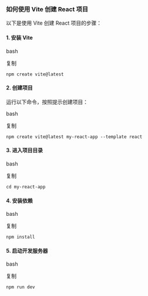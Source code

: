 ### **如何使用 Vite 创建 React 项目**

以下是使用 Vite 创建 React 项目的步骤：

#### **1. 安装 Vite**

bash

复制

```
npm create vite@latest
```

#### **2. 创建项目**

运行以下命令，按照提示创建项目：

bash

复制

```
npm create vite@latest my-react-app --template react
```

#### **3. 进入项目目录**

bash

复制

```
cd my-react-app
```

#### **4. 安装依赖**

bash

复制

```
npm install
```

#### **5. 启动开发服务器**

bash

复制

```
npm run dev
```